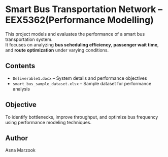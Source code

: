 # Smart Bus Transportation Network – EEX5362(Performance Modelling)

This project models and evaluates the performance of a smart bus transportation system.  
It focuses on analyzing **bus scheduling efficiency**, **passenger wait time**, and **route optimization** under varying conditions.

## Contents
- `Deliverable1.docx` – System details and performance objectives  
- `smart_bus_sample_dataset.xlsx` – Sample dataset for performance analysis  

## Objective
To identify bottlenecks, improve throughput, and optimize bus frequency using performance modeling techniques.

## Author
Asna Marzook
